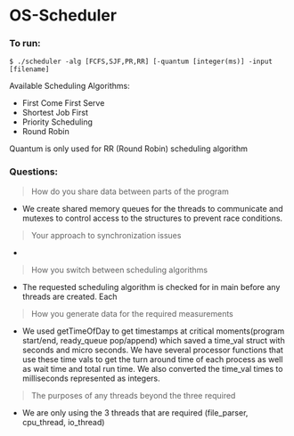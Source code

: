 # OS-Scheduler

### To run:
`$ ./scheduler -alg [FCFS,SJF,PR,RR] [-quantum [integer(ms)] -input [filename]`

Available Scheduling Algorithms:
- First Come First Serve
- Shortest Job First
- Priority Scheduling
- Round Robin

Quantum is only used for RR (Round Robin) scheduling algorithm

### Questions:
> How do you share data between parts of the program
- We create shared memory queues for the threads to communicate and mutexes to control access to the structures to prevent race conditions.

> Your approach to synchronization issues
- 

> How you switch between scheduling algorithms
- The requested scheduling algorithm is checked for in main before any threads are created. Each 

> How you generate data for the required measurements
-   We used getTimeOfDay to get timestamps at critical moments(program start/end, ready_queue pop/append) which saved a time_val struct with
    seconds and micro seconds. We have several processor functions that use these time vals to get the turn around time of each process as well
    as wait time and total run time. We also converted the time_val times to milliseconds represented as integers.

> The purposes of any threads beyond the three required
- We are only using the 3 threads that are required (file_parser, cpu_thread, io_thread)
